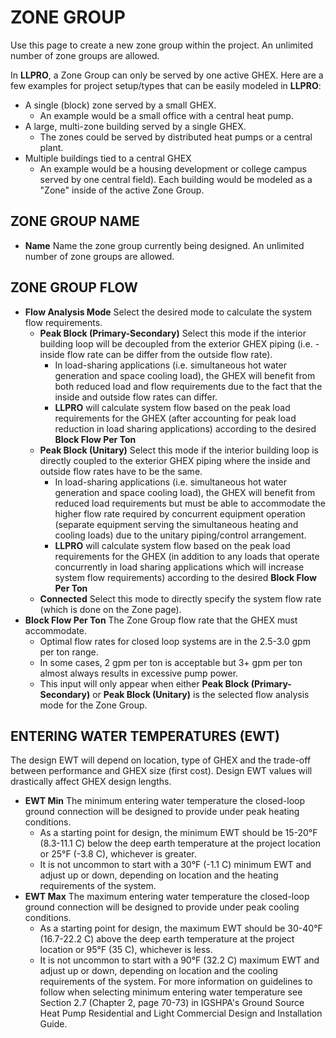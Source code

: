 # ZONE GROUP

Use this page to create a new zone group within the project. An unlimited number of zone groups are allowed.

In **LLPRO**, a Zone Group can only be served by one active GHEX. Here are a few examples for project setup/types that can be easily modeled in **LLPRO**:

* A single (block) zone served by a small GHEX.
    * An example would be a small office with a central heat pump. 
* A large, multi-zone building served by a single GHEX.
    * The zones could be served by distributed heat pumps or a central plant.
* Multiple buildings tied to a central GHEX
    * An example would be a housing development or college campus served by one central field). Each building would be modeled as a "Zone" inside of the active Zone Group.

## ZONE GROUP NAME


* **Name** Name the zone group currently being designed. An unlimited number of zone groups are allowed.

## ZONE GROUP FLOW

* **Flow Analysis Mode** Select the desired mode to calculate the system flow requirements.
    * **Peak Block (Primary-Secondary)** Select this mode if the interior building loop will be decoupled from the exterior GHEX piping (i.e. - inside flow rate can be differ from the outside flow rate).
        * In load-sharing applications (i.e. simultaneous hot water generation and space cooling load), the GHEX will benefit from both reduced load and flow requirements due to the fact that the inside and outside flow rates can differ.
        * **LLPRO** will calculate system flow based on the peak load requirements for the GHEX (after accounting for peak load reduction in load sharing applications) according to the desired **Block Flow Per Ton**
    * **Peak Block (Unitary)** Select this mode if the interior building loop is directly coupled to the exterior GHEX piping where the inside and outside flow rates have to be the same.
        * In load-sharing applications (i.e. simultaneous hot water generation and space cooling load), the GHEX will benefit from reduced load requirements but must be able to accommodate the higher flow rate required by concurrent equipment operation (separate equipment serving the simultaneous heating and cooling loads) due to the unitary piping/control arrangement.
        * **LLPRO** will calculate system flow based on the peak load requirements for the GHEX (in addition to any loads that operate concurrently in load sharing applications which will increase system flow requirements) according to the desired **Block Flow Per Ton**
    * **Connected** Select this mode to directly specify the system flow rate (which is done on the Zone page). 
* **Block Flow Per Ton** The Zone Group flow rate that the GHEX must accommodate. 
    * Optimal flow rates for closed loop systems are in the 2.5-3.0 gpm per ton range.
    * In some cases, 2 gpm per ton is acceptable but 3+ gpm per ton almost always results in excessive pump power.
    * This input will only appear when either **Peak Block (Primary-Secondary)** or **Peak Block (Unitary)** is the selected flow analysis mode for the Zone Group. 

## ENTERING WATER TEMPERATURES (EWT)

The design EWT will depend on location, type of GHEX and the trade-off between performance and GHEX size (first cost). Design EWT values will drastically affect GHEX design lengths.

* **EWT Min** The minimum entering water temperature the closed-loop ground connection will be designed to provide under peak heating conditions.
    * As a starting point for design, the minimum EWT should be 15-20°F (8.3-11.1 C) below the deep earth temperature at the project location or 25°F (-3.8 C), whichever is greater.
    * It is not uncommon to start with a 30°F (-1.1 C) minimum EWT and adjust up or down, depending on location and the heating requirements of the system. 
* **EWT Max** The maximum entering water temperature the closed-loop ground connection will be designed to provide under peak cooling conditions.
    * As a starting point for design, the maximum EWT should be 30-40°F (16.7-22.2 C) above the deep earth temperature at the project location or 95°F (35 C), whichever is less.
    * It is not uncommon to start with a 90°F (32.2 C) maximum EWT and adjust up or down, depending on location and the cooling requirements of the system. 
For more information on guidelines to follow when selecting minimum entering water temperature see Section 2.7 (Chapter 2, page 70-73) in IGSHPA's Ground Source Heat Pump Residential and Light Commercial Design and Installation Guide.

